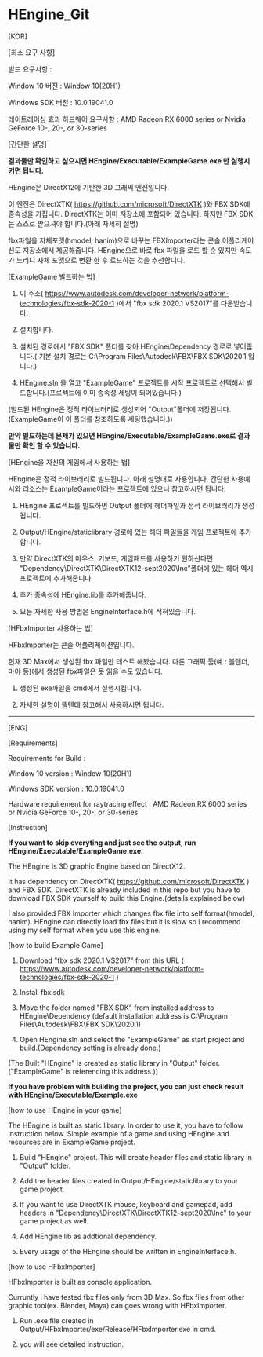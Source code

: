 # HEngine_Git
 
[KOR]

[최소 요구 사항]

빌드 요구사항 : 

Window 10 버전 : Window 10(20H1)

Windows SDK 버전 : 10.0.19041.0

레이트레이싱 효과 하드웨어 요구사항 : AMD Radeon RX 6000 series or Nvidia GeForce 10-, 20-, or 30-series

[간단한 설명]

**결과물만 확인하고 싶으시면 HEngine/Executable/ExampleGame.exe 만 실행시키면 됩니다.**

HEngine은 DirectX12에 기반한 3D 그래픽 엔진입니다.

이 엔진은 DirectXTK( https://github.com/microsoft/DirectXTK )와 FBX SDK에 종속성을 가집니다.
DirectXTK는 이미 저장소에 포함되어 있습니다. 하지만 FBX SDK는 스스로 받으셔야 합니다.(아래 자세히 설명)

fbx파일을 자체포맷(hmodel, hanim)으로 바꾸는 FBXImporter라는 콘솔 어플리케이션도 저장소에서 제공해줍니다.
HEngine으로 바로 fbx 파일을 로드 할 순 있지만 속도가 느리니 자체 포맷으로 변환 한 후 로드하는 것을 추천합니다.

[ExampleGame 빌드하는 법]

1. 이 주소( https://www.autodesk.com/developer-network/platform-technologies/fbx-sdk-2020-1 )에서 "fbx sdk 2020.1 VS2017"를 다운받습니다.

2. 설치합니다.

3. 설치된 경로에서 "FBX SDK" 폴더를 찾아  HEngine\Dependency 경로로 넣어줍니다.( 기본 설치 경로는 C:\Program Files\Autodesk\FBX\FBX SDK\2020.1 입니다.)

4. HEngine.sln 을 열고 "ExampleGame" 프로젝트를 시작 프로젝트로 선택해서 빌드합니다.(프로젝트에 이미 종속성 세팅이 되어있습니다.)

(빌드된 HEngine은 정적 라이브러리로 생성되어 "Output"폴더에 저장됩니다.(ExampleGame이 이 폴더를 참조하도록 세팅했습니다.))

**만약 빌드하는데 문제가 있으면 HEngine/Executable/ExampleGame.exe로 결과물만 확인 할 수 있습니다.**

[HEngine을 자신의 게임에서 사용하는 법]

HEngine은 정적 라이브러리로 빌드됩니다. 아래 설명대로 사용합니다.
간단한 사용예시와 리소스는 ExampleGame이라는 프로젝트에 있으니 참고하시면 됩니다.

1. HEngine 프로젝트를 빌드하면 Output 폴더에 헤더파일과 정적 라이브러리가 생성됩니다.

2.  Output/HEngine/staticlibrary 경로에 있는 헤더 파일들을 게임 프로젝트에 추가합니다.

3. 만약 DirectXTK의 마우스, 키보드, 게임패드를 사용하기 원하신다면 "Dependency\DirectXTK\DirectXTK12-sept2020\Inc"폴더에 있는 헤더 역시 프로젝트에 추가해줍니다.

4. 추가 종속성에 HEngine.lib를 추가해줍니다.

5. 모든 자세한 사용 방법은 EngineInterface.h에 적혀있습니다.

[HFbxImporter 사용하는 법]

HFbxImporter는 콘솔 어플리케이션입니다.

현재 3D Max에서 생성된 fbx 파일만 테스트 해봤습니다. 다른 그래픽 툴(예 : 블렌더, 마야 등)에서 생성된 fbx파일은 못 읽을 수도 있습니다.

1. 생성된 exe파일을 cmd에서 실행시킵니다.

2. 자세한 설명이 뜰텐데 참고해서 사용하시면 됩니다.

-------------------------------------------------------------------------------------------------------------------------------------------------

[ENG]

[Requirements]

Requirements for Build  : 

Window 10 version : Window 10(20H1)

Windows SDK version : 10.0.19041.0

Hardware requirement for raytracing effect  : AMD Radeon RX 6000 series or Nvidia GeForce 10-, 20-, or 30-series

[Instruction]

**If you want to skip everyting and just see the output, run HEngine/Executable/ExampleGame.exe.**

 The HEngine is 3D graphic Engine based on DirectX12.

 It has dependency on DirectXTK( https://github.com/microsoft/DirectXTK ) and FBX SDK.
 DirectXTK is already included in this repo but you have to download FBX SDK yourself to build this Engine.(details explained below)
 
 I also provided FBX Importer which changes fbx file into self format(hmodel, hanim). HEngine can directly load fbx files but it is slow
 so i recommend using my self format when you use this engine.
 
[how to build Example Game]

1. Download "fbx sdk 2020.1 VS2017" from this URL 
( https://www.autodesk.com/developer-network/platform-technologies/fbx-sdk-2020-1 )

2. Install fbx sdk

3. Move the folder named "FBX SDK" from installed address to HEngine\Dependency
(default installation address is C:\Program Files\Autodesk\FBX\FBX SDK\2020.1)

4. Open HEngine.sln and select the "ExampleGame" as start project and build.(Dependency setting is already done.)

(The Built "HEngine" is created as static library in "Output" folder.("ExampleGame" is referencing this address.))

**If you have problem with building the project, you can just check result with HEngine/Executable/Example.exe**

[how to use HEngine in your game]

The HEngine is built as static library. In order to use it, you have to follow instruction below. 
Simple example of a game and using HEngine and resources are in ExampleGame project.

1. Build "HEngine" project. This will create header files and static library in "Output" folder.

2. Add the header files created in Output/HEngine/staticlibrary to your game project.

3. If you want to use DirectXTK mouse, keyboard and gamepad, add headers in "Dependency\DirectXTK\DirectXTK12-sept2020\Inc" to your game project as well.

4. Add HEngine.lib as addtional dependency.

5. Every usage of the HEngine should be written in EngineInterface.h.

[how to use HFbxImporter]

HFbxImporter is built as console application. 

Curruntly i have tested fbx files only from 3D Max. 
So fbx files from other graphic tool(ex. Blender, Maya) can goes wrong with HFbxImporter.

1. Run .exe file created in Output/HFbxImporter/exe/Release/HFbxImporter.exe in cmd.

2. you will see detailed instruction.






